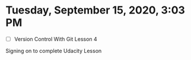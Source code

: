 # Tuesday, September 15, 2020, 3:03 PM
- [ ] Version Control With Git Lesson 4

Signing on to complete Udacity Lesson
